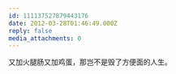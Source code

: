 ```yaml
---
id: 111137527879443176
date: 2012-03-28T01:46:49.000Z
reply: false
media_attachments: 0
---
```


又加火腿肠又加鸡蛋，那岂不是毁了方便面的人生。

